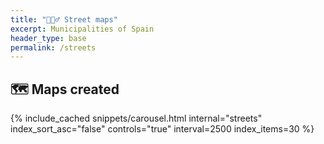 ```yaml
---
title: "🚶🏻‍♂️ Street maps"
excerpt: Municipalities of Spain 
header_type: base
permalink: /streets
---
```


## 🗺 Maps created

{% include_cached snippets/carousel.html internal="streets" index_sort_asc="false" controls="true" interval=2500 index_items=30 %}